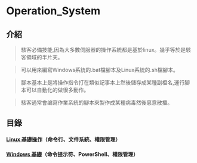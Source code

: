 # Operation_System
## 介紹
> 駭客必備技能,因為大多數伺服器的操作系統都是基於linux。幾乎等於是駭客領域的半片天。

> 可以用來編寫Windows系統的.bat檔腳本及Linux系統的.sh檔腳本。

> 腳本基本上是將操作指令打在類似記事本上然後儲存成某種副檔名,運行腳本可以自動化的做很多動作。

> 駭客通常會编寫作業系統的腳本來製作成某種病毒然後惡意散播。
## 目錄
#### [Linux 基礎操作](https://github.com/shawnhuang125/Operation_System/blob/main/linux/linux_operate.md)（命令行、文件系統、權限管理）
#### [Windows 基礎]()（命令提示符、PowerShell、權限管理）
